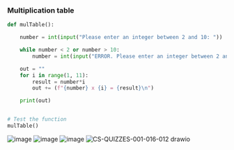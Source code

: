 ### Multiplication table

```.py
def mulTable():

    number = int(input("Please enter an integer between 2 and 10: "))

    while number < 2 or number > 10:
        number = int(input("ERROR. Please enter an integer between 2 and 10: "))

    out = ""
    for i in range(1, 11):
        result = number*i
        out += (f"{number} x {i} = {result}\n")

    print(out)


# Test the function
mulTable()
```

![image](https://user-images.githubusercontent.com/89135778/193394246-0e5858bd-e7f3-4856-a02e-855138866834.png)
![image](https://user-images.githubusercontent.com/89135778/193394259-10640325-b8e2-4aaf-93a9-01f2e6391380.png)
![image](https://user-images.githubusercontent.com/89135778/193394279-73b11b31-ee19-44a0-b6a6-90f0f6d3b141.png)
![CS-QUIZZES-001-016-012 drawio](https://user-images.githubusercontent.com/89135778/194765674-5c6b433b-943f-43aa-b07a-e96fc85eadb8.png)
